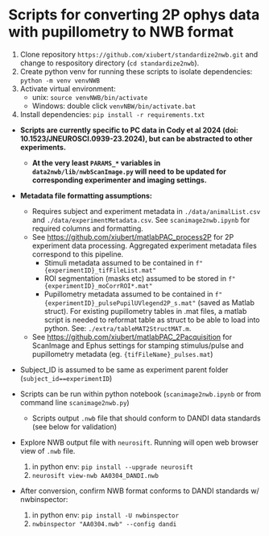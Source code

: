 # Scripts for converting 2P ophys data with pupillometry to NWB format
1. Clone repository `https://github.com/xiubert/standardize2nwb.git` and change to respository directory (`cd standardize2nwb`).
2. Create python venv for running these scripts to isolate dependencies: `python -m venv venvNWB`
3. Activate virtual environment:
    - unix: `source venvNWB/bin/activate`
    - Windows: double click `venvNBW/bin/activate.bat`
4. Install dependencies: `pip install -r requirements.txt`

- **Scripts are currently specific to PC data in Cody et al 2024 (doi: 10.1523/JNEUROSCI.0939-23.2024), but can be abstracted to other experiments.**
    - **At the very least `PARAMS_*` variables in `data2nwb/lib/nwbScanImage.py` will need to be updated for corresponding experimenter and imaging settings.**
- **Metadata file formatting assumptions:**
    - Requires subject and experiment metadata in `./data/animalList.csv` and `./data/experimentMetadata.csv`. See `scanimage2nwb.ipynb` for required columns and formatting.
    - See https://github.com/xiubert/matlabPAC_process2P for 2P experiment data processing. Aggregated experiment metadata files correspond to this pipeline.
        - Stimuli metadata assumed to be contained in `f"{experimentID}_tifFileList.mat"`
        - ROI segmentation (masks etc) assumed to be stored in `f"{experimentID}_moCorrROI*.mat"`
        - Pupillometry metadata assumed to be contained in `f"{experimentID}_pulsePupilUVlegend2P_s.mat"` (saved as Matlab struct). For existing pupillometry tables in .mat files, a matlab script is needed to reformat table as struct to be able to load into python. See: `./extra/tableMAT2StructMAT.m`.
    - See https://github.com/xiubert/matlabPAC_2Pacquisition for ScanImage and Ephus settings for stamping stimulus/pulse and pupillometry metadata (eg. `{tifFileName}_pulses.mat`)

   
- Subject_ID is assumed to be same as experiment parent folder (`subject_id==experimentID`)

- Scripts can be run within python notebook (`scanimage2nwb.ipynb` or from command line `scanimage2nwb.py`)
    - Scripts output `.nwb` file that should conform to DANDI data standards (see below for validation)

- Explore NWB output file with `neurosift`. Running will open web browser view of `.nwb` file.
    1. in python env: `pip install --upgrade neurosift`
    2. `neurosift view-nwb AA0304_DANDI.nwb`
- After conversion, confirm NWB format conforms to DANDI standards w/ nwbinspector:
    1. in python env: `pip install -U nwbinspector`
    2. `nwbinspector "AA0304.nwb" --config dandi`

